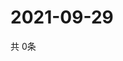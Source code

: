 # 2021-09-29
  共 0条

  <!-- BEGIN -->
  <!-- 最后更新时间Wed Sep 29 2021 06:04:47 GMT+0000 (Coordinated Universal Time) -->
  
  <!-- END -->
  
  